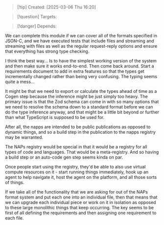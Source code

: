 
>[!tip] Created: [2025-03-06 Thu 16:20]

>[!question] Targets: 

>[!danger] Depends: 

We can complete this module if we can cover all of the formats specified in JSON-C, and we have executed tests that include files and streaming and streaming with files as well as the regular request-reply options and ensure that everything has strong type checking. 

I think the best way... Is to have the simplest working version of the system and then make sure it works end-to-end. Then come back around. Start a requirements document to add in extra features so that the types get incrementally changed rather than being very confusing. The typing seems quite a mess...

It might be that we need to export or calculate the types ahead of time as a Cogen step because the inference might be just simply too heavy. The primary issue is that the Zod schema can come in with so many options that we need to resolve the schema down to a standard format before we can do the type inference anyway, and that might be a little bit beyond or further than what TypeScript is supposed to be used for.

After all, the napps are intended to be public publications as opposed to dynamic things, and so a build step in the publication to the napps registry may be warranted.

The NAPs registry would be special in that it would be a registry for all types of code and languages. That would be a meta-registry. And so having a build step or an auto-code gen step seems kinda on par. 

Once people start using the registry, they'd be able to also use virtual compute resources on it - start running things immediately, hook up an agent to help navigate it, host the agent on the platform, and all those sorts of things. 

If we take all of the functionality that we are asking for out of the NAPs format system and put each one into an individual file, then that means that we can upgrade each individual piece or work on it in isolation as opposed to these large monolithic things that keep occurring. The key seems to be first of all defining the requirements and then assigning one requirement to each file. 